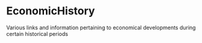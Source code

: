 EconomicHistory
===============

Various links and information pertaining to economical developments during certain historical periods
